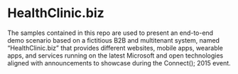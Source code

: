 # HealthClinic.biz
The samples contained in this repo are used to present an end-to-end demo scenario based on a fictitious B2B and multitenant system, named “HealthClinic.biz” that provides different websites, mobile apps, wearable apps, and services running on the latest Microsoft and open technologies aligned with announcements to showcase during the Connect(); 2015 event.

